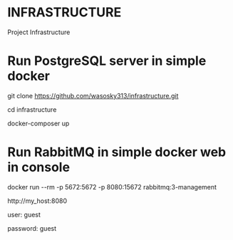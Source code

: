 # INFRASTRUCTURE
Project Infrastructure



# Run PostgreSQL server in simple docker

git clone https://github.com/wasosky313/infrastructure.git

cd infrastructure

docker-composer up


# Run RabbitMQ in simple docker web in console

docker run --rm -p 5672:5672 -p 8080:15672 rabbitmq:3-management

http://my_host:8080

user: guest

password: guest
